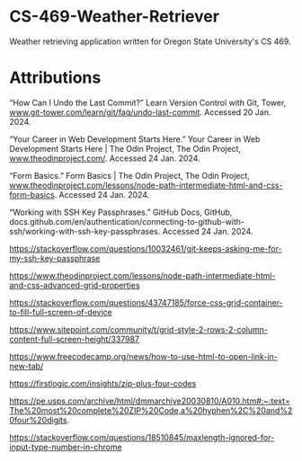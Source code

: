 # CS-469-Weather-Retriever
Weather retrieving application written for Oregon State University's CS 469.


# Attributions

“How Can I Undo the Last Commit?” Learn Version Control with Git, Tower, www.git-tower.com/learn/git/faq/undo-last-commit. Accessed 20 Jan. 2024. 

“Your Career in Web Development Starts Here.” Your Career in Web Development Starts Here | The Odin Project, The Odin Project, www.theodinproject.com/. Accessed 24 Jan. 2024.

“Form Basics.” Form Basics | The Odin Project, The Odin Project, www.theodinproject.com/lessons/node-path-intermediate-html-and-css-form-basics. Accessed 24 Jan. 2024.

“Working with SSH Key Passphrases.” GitHub Docs, GitHub, docs.github.com/en/authentication/connecting-to-github-with-ssh/working-with-ssh-key-passphrases. Accessed 24 Jan. 2024.

https://stackoverflow.com/questions/10032461/git-keeps-asking-me-for-my-ssh-key-passphrase

https://www.theodinproject.com/lessons/node-path-intermediate-html-and-css-advanced-grid-properties

https://stackoverflow.com/questions/43747185/force-css-grid-container-to-fill-full-screen-of-device

https://www.sitepoint.com/community/t/grid-style-2-rows-2-column-content-full-screen-height/337987

https://www.freecodecamp.org/news/how-to-use-html-to-open-link-in-new-tab/

https://firstlogic.com/insights/zip-plus-four-codes

https://pe.usps.com/archive/html/dmmarchive20030810/A010.htm#:~:text=The%20most%20complete%20ZIP%20Code,a%20hyphen%2C%20and%20four%20digits.

https://stackoverflow.com/questions/18510845/maxlength-ignored-for-input-type-number-in-chrome





